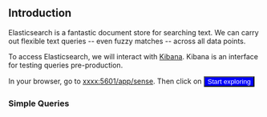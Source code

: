 ## Introduction

Elasticsearch is a fantastic document store for searching text. We can carry out flexible text queries -- even fuzzy matches -- across all data points.

To access Elasticsearch, we will interact with <a href="https://www.elastic.co/products/kibana">Kibana</a>. Kibana is an interface for testing queries pre-production.

In your browser, go to <a href="xxxx:5601/app/sense">xxxx:5601/app/sense</a>. Then click on <button style="background:blue; color:white;">Start exploring</button>

### Simple Queries